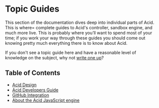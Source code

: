 # Topic Guides

This section of the documentation dives deep into individual parts of Acid. This is where= complete guides to Acid's controller, sandbox engine, and much more live. This is probably where you’ll want to spend most of your time; if you work your way through these guides you should come out knowing pretty much everything there is to know about Acid.

If you don't see a topic guide here and have a reasonable level of knowledge on the subject, why not [write one up][write]?

## Table of Contents

- [Acid Design](design.md)
- [Acid Developers Guide](developers.md)
- [GitHub Integration](github.md)
- [About the Acid JavaScript engine](javascript.md)


[write]: https://github.com/deis/acid/new/master/docs/topics
